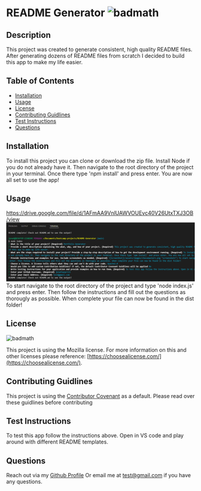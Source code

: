 # README Generator ![badmath](https://img.shields.io/badge/license-Mozilla-blue)

## Description

This project was created to generate consistent, high quality README files. After generating dozens of README files from scratch I decided to build this app to make my life easier. 

## Table of Contents 

- [Installation](#installation)
- [Usage](#usage)
- [License](#license)
- [Contributing Guidlines](#contributing-guidlines)
- [Test Instructions](#test-instructions)
- [Questions](#questions)

## Installation

To install this project you can clone or download the zip file. Install Node if you do not already have it. Then navigate to the root directory of the project in your terminal. Once there type 'npm install' and press enter. You are now all set to use the app!

## Usage

https://drive.google.com/file/d/1AFmAA9VnlUAWVOUEvc40V26UtxTXJ3OB/view
![ScreenShot](/assets/images/capture1.PNG "screenshot1") To start navigate to the root directory of the project and type 'node index.js' and press enter. Then follow the instructions and fill out the questions as thorougly as possible. When complete your file can now be found in the dist folder!

## License

![badmath](https://img.shields.io/badge/license-Mozilla-blue)

This project is using the Mozilla license. For more information on this and other licenses please reference: [https://choosealicense.com/](https://choosealicense.com/).

## Contributing Guidlines

This project is using the [Contributor Covenant](https://www.contributor-covenant.org/) as a default. Please read over these guidlines before contributing
    
## Test Instructions

To test this app follow the instructions above. Open in VS code and play around with different README templates.

## Questions
Reach out via my [Github Profile](https://github.com/jonathanprill)
Or email me at test@gmail.com if you have any questions.
